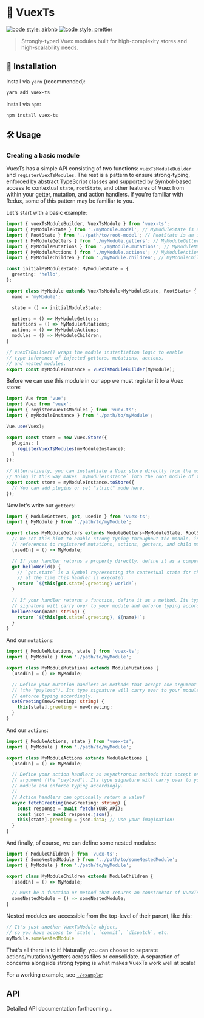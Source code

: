 # 💪 VuexTs

[![code style: airbnb](https://img.shields.io/badge/code%20style-airbnb-blue.svg?style=flat)](https://github.com/airbnb/javascript)
[![code style: prettier](https://img.shields.io/badge/code_style-prettier-ff69b4.svg?style=flat)](https://github.com/prettier/prettier)

> Strongly-typed Vuex modules built for high-complexity stores and high-scalability needs.

## 🔗 Installation

Install via `yarn` (recommended):

```sh
yarn add vuex-ts
```

Install via `npm`:

```sh
npm install vuex-ts
```

## 🛠️ Usage

### Creating a basic module

VuexTs has a simple API consisting of two functions: `vuexTsModuleBuilder` and `registerVuexTsModules`. The rest is a pattern to ensure strong-typing, enforced by abstract TypeScript classes and supported by Symbol-based access to contextual `state`, `rootState`, and other features of Vuex from within your getter, mutation, and action handlers. If you're familiar with Redux, some of this pattern may be familiar to you.

Let's start with a basic example:

```ts
import { vuexTsModuleBuilder, VuexTsModule } from 'vuex-ts';
import { MyModuleState } from './myModule.model'; // MyModuleState is an interface describing the shape of this Vuex module.
import { RootState } from '../path/to/root-model'; // RootState is an interface describing the shape of your Vuex store.
import { MyModuleGetters } from './myModule.getters'; // MyModuleGetters is a class describing the getter handlers of this Vuex module.
import { MyModuleMutations } from './myModule.mutations'; // MyModuleMutations is a class describing the mutation handlers of this Vuex module.
import { MyModuleActions } from './myModule.actions'; // MyModuleActions is a class describing the action handlers of this Vuex module.
import { MyModuleChildren } from './myModule.children'; // MyModuleChildren is a class describing the nested modules of this Vuex module.

const initialMyModuleState: MyModuleState = {
  greeting: 'hello',
};

export class MyModule extends VuexTsModule<MyModuleState, RootState> {
  name = 'myModule';

  state = () => initialModuleState;

  getters = () => MyModuleGetters;
  mutations = () => MyModuleMutations;
  actions = () => MyModuleActions;
  modules = () => MyModuleChildren;
}

// vuexTsBuilder() wraps the module instantiation logic to enable
// type inference of injected getters, mutations, actions,
// and nested modules.
export const myModuleInstance = vuexTsModuleBuilder(MyModule);
```

Before we can use this module in our app we must register it to a Vuex store:

```ts
import Vue from 'vue';
import Vuex from 'vuex';
import { registerVuexTsModules } from 'vuex-ts';
import { myModuleInstance } from './path/to/myModule';

Vue.use(Vuex);

export const store = new Vuex.Store({
  plugins: [
    registerVuexTsModules(myModuleInstance);
  ]
});

// Alternatively, you can instantiate a Vuex store directly from the module.
// Doing it this way makes `myModuleInstance` into the root module of the store.
export const store = myModuleInstance.toStore({
  // You can add plugins or set "strict" mode here.
});
```

Now let's write our `getters`:

```ts
import { ModuleGetters, get, usedIn } from 'vuex-ts';
import { MyModule } from './path/to/myModule';

export class MyModuleGetters extends ModuleGetters<MyModuleState, RootState> {
  // We set this hint to enable strong typing throughout the module, including
  // references to registered mutations, actions, getters, and child modules.
  [usedIn] = () => MyModule;

  // If your handler returns a property directly, define it as a computed getter.
  get helloWorld() {
    // `get.state` is a Symbol representing the contextual state for this module
    // at the time this handler is executed.
    return `${this[get.state].greeting} world!`;
  }

  // If your handler returns a function, define it as a method. Its type
  // signature will carry over to your module and enforce typing accordingly.
  helloPerson(name: string) {
    return `${this[get.state].greeting}, ${name}!`;
  }
}
```

And our `mutations`:

```ts
import { ModuleMutations, state } from 'vuex-ts';
import { MyModule } from './path/to/myModule';

export class MyModuleMutations extends ModuleMutations {
  [usedIn] = () => MyModule;

  // Define your mutation handlers as methods that accept one argument
  // (the "payload"). Its type signature will carry over to your module and
  // enforce typing accordingly.
  setGreeting(newGreeting: string) {
    this[state].greeting = newGreeting;
  }
}
```

And our `actions`:

```ts
import { ModuleActions, state } from 'vuex-ts';
import { MyModule } from './path/to/myModule';

export class MyModuleActions extends ModuleActions {
  [usedIn] = () => MyModule;

  // Define your action handlers as asynchronous methods that accept one
  // argument (the "payload"). Its type signature will carry over to your
  // module and enforce typing accordingly.
  //
  // Action handlers can optionally return a value!
  async fetchGreeting(newGreeting: string) {
    const response = await fetch(YOUR_API);
    const json = await response.json();
    this[state].greeting = json.data; // Use your imagination!
  }
}
```

And finally, of course, we can define some nested modules:

```ts
import { ModuleChildren } from 'vuex-ts';
import { SomeNestedModule } from '../path/to/someNestedModule';
import { MyModule } from './path/to/myModule';

export class MyModuleChildren extends ModuleChildren {
  [usedIn] = () => MyModule;

  // Must be a function or method that returns an constructor of VuexTsModule
  someNestedModule = () => someNestedModule;
}
```

Nested modules are accessible from the top-level of their parent, like this:

```ts
// It's just another VuexTsModule object,
// so you have access to `state`, `commit`, `dispatch`, etc.
myModule.someNestedModule
```

That's all there is to it! Naturally, you can choose to separate actions/mutations/getters across files or consolidate. A separation of concerns alongside strong typing is what makes VuexTs work well at scale!

For a working example, see [`./example`](./example);

## API

Detailed API documentation forthcoming...
